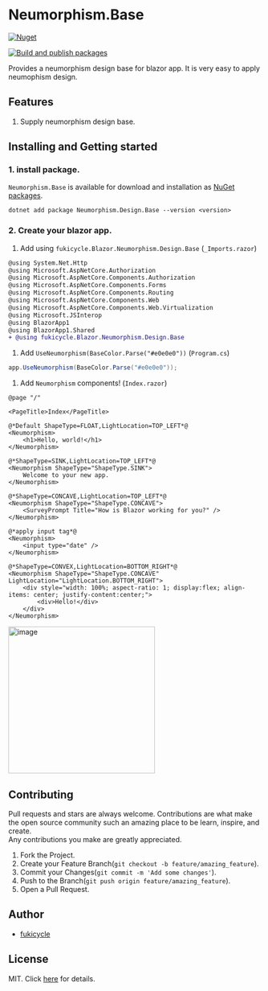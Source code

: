# Neumorphism.Base
[![Nuget](https://img.shields.io/nuget/v/Neumorphism.Design.Base.svg)](https://www.nuget.org/packages/Neumorphism.Design.Base)

[![Build and publish packages](https://github.com/fukicycle/neumorphism.design.base/actions/workflows/production.yml/badge.svg)](https://github.com/fukicycle/neumorphism.design.base/actions/workflows/production.yml)

Provides a neumorphism design base for blazor app. It is very easy to apply neumophism design.

## Features
1. Supply neumorphism design base.

## Installing and Getting started
### 1. install package.
`Neumorphism.Base` is available for download and installation as [NuGet packages](https://www.nuget.org/packages/Neumorphism.Design.Base).
```
dotnet add package Neumorphism.Design.Base --version <version>
```

### 2. Create your blazor app.
1. Add using `fukicycle.Blazor.Neumorphism.Design.Base` (`_Imports.razor`)
```diff
@using System.Net.Http
@using Microsoft.AspNetCore.Authorization
@using Microsoft.AspNetCore.Components.Authorization
@using Microsoft.AspNetCore.Components.Forms
@using Microsoft.AspNetCore.Components.Routing
@using Microsoft.AspNetCore.Components.Web
@using Microsoft.AspNetCore.Components.Web.Virtualization
@using Microsoft.JSInterop
@using BlazorApp1
@using BlazorApp1.Shared
+ @using fukicycle.Blazor.Neumorphism.Design.Base
```
1. Add `UseNeumorphism(BaseColor.Parse("#e0e0e0"))` (`Program.cs`)
```csharp
app.UseNeumorphism(BaseColor.Parse("#e0e0e0"));
```
1. Add `Neumorphism` components! (`Index.razor`)
```razor
@page "/"

<PageTitle>Index</PageTitle>

@*Default ShapeType=FLOAT,LightLocation=TOP_LEFT*@
<Neumorphism>
    <h1>Hello, world!</h1>
</Neumorphism>

@*ShapeType=SINK,LightLocation=TOP_LEFT*@
<Neumorphism ShapeType="ShapeType.SINK">
    Welcome to your new app.
</Neumorphism>

@*ShapeType=CONCAVE,LightLocation=TOP_LEFT*@
<Neumorphism ShapeType="ShapeType.CONCAVE">
    <SurveyPrompt Title="How is Blazor working for you?" />
</Neumorphism>

@*apply input tag*@
<Neumorphism>
    <input type="date" />
</Neumorphism>

@*ShapeType=CONVEX,LightLocation=BOTTOM_RIGHT*@
<Neumorphism ShapeType="ShapeType.CONCAVE" LightLocation="LightLocation.BOTTOM_RIGHT">
    <div style="width: 100%; aspect-ratio: 1; display:flex; align-items: center; justify-content:center;">
        <div>Hello!</div>
    </div>
</Neumorphism>

```
<img width="292" alt="image" src="https://github.com/fukicycle/neumorphism.design.base/assets/106070646/7fd8d7ea-6dc0-423a-bd39-c550d94eedb4">

## Contributing
Pull requests and stars are always welcome.
Contributions are what make the open source community such an amazing place to be learn, inspire, and create.   
Any contributions you make are greatly appreciated.

1. Fork the Project.
2. Create your Feature Branch(`git checkout -b feature/amazing_feature`).
3. Commit your Changes(`git commit -m 'Add some changes'`).
4. Push to the Branch(`git push origin feature/amazing_feature`).
5. Open a Pull Request.

## Author
- [fukicycle](https://github.com/fukicycle)

## License
MIT. Click [here](./LICENSE) for details.
